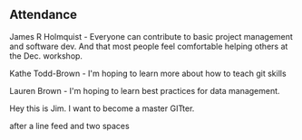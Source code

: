 ## Attendance

James R Holmquist - Everyone can contribute to basic project management and software dev. And that most people feel comfortable helping others at the Dec. workshop.

Kathe Todd-Brown - I'm hoping to learn more about how to teach git skills

Lauren Brown - I'm hoping to learn best practices for data management.  

Hey this is Jim.  I want to become a master GITter. 

  after a line feed and two spaces
